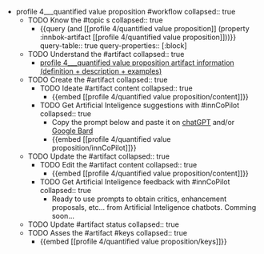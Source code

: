 
- profile 4___quantified value proposition #workflow
   collapsed:: true
  - TODO Know the #topic s
    collapsed:: true
    - {{query (and [[profile 4/quantified value proposition]] (property :innbok-artifact [[profile 4/quantified value proposition]]))}}
      query-table:: true
      query-properties:: [:block]
  - TODO Understand the #artifact
    collapsed:: true
    - [profile 4___quantified value proposition artifact information (definition + description + examples)](https://go.innbok.com/#/page/innBoK%2Fprofile-%28id%29%2Fquantified-value-proposition%2Finfo)
  - TODO Create the #artifact
     collapsed:: true
    - TODO Ideate #artifact content
      collapsed:: true
      - {{embed [[profile 4/quantified value proposition/content]]}}
    - TODO Get Artificial Inteligence suggestions with #innCoPilot
      collapsed:: true
      - Copy the prompt below and paste it on [chatGPT](https://chat.openai.com) and/or [Google Bard](https://bard.google.com/chat)
      - {{embed [[profile 4/quantified value proposition/innCoPilot]]}}
  - TODO Update the #artifact
    collapsed:: true
    - TODO Edit the #artifact content
     collapsed:: true
      - {{embed [[profile 4/quantified value proposition/content]]}}
    - TODO Get Artificial Inteligence feedback with #innCoPilot
      collapsed:: true
      - Ready to use prompts to obtain critics, enhancement proposals, etc... from Artificial Inteligence chatbots. Comming soon...
  - TODO Update #artifact status
    collapsed:: true
  - TODO Asses the #artifact #keys
    collapsed:: true
    - {{embed [[profile 4/quantified value proposition/keys]]}}



